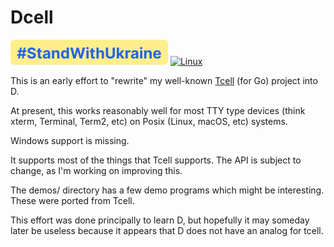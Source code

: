 # Dcell

[![Stand With Ukraine](https://raw.githubusercontent.com/vshymanskyy/StandWithUkraine/main/badges/StandWithUkraine.svg)](https://stand-with-ukraine.pp.ua)
[![Linux](https://img.shields.io/github/workflow/status/gdamore/dcell/linux?logoColor=grey&logo=linux&label=)](https://github.com/gdamore/dcell/actions/workflows/linux.yml)

This is an early effort to "rewrite" my well-known
[Tcell](https://github.com/gdamore/tcell) (for Go)
project into D.

At present, this works reasonably well for most TTY type devices
(think xterm, Terminal, Term2, etc) on Posix (Linux, macOS, etc)
systems.

Windows support is missing.

It supports most of the things that Tcell supports.  The API is
subject to change, as I'm working on improving this.

The demos/ directory has a few demo programs which might be
interesting.  These were ported from Tcell.

This effort was done principally to learn D, but hopefully it may
someday later be useless because it appears that D does not have an
analog for tcell.
